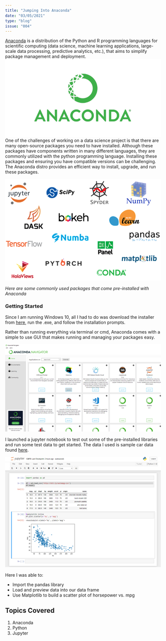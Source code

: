 ```yaml
---
title: "Jumping Into Anaconda"
date: "03/05/2021"
type: "blog"
issue: "004"
---
```


[Anaconda](<https://en.wikipedia.org/wiki/Anaconda_(Python_distribution)>) is a distribution of the Python and R programming languages for scientific computing (data science, machine learning applications, large-scale data processing, predictive analytics, etc.), that aims to simplify package management and deployment.
![cond](conda.png)
One of the challenges of working on a data science project is that there are many open-source packages you need to have installed.
Although these packages have components written in many different languages, they are commonly utilized with the python programming language. Installing these packages and ensuring you have compatible versions can be challenging.
The Anaconda distro provides an efficient way to install, upgrade, and run these packages.

![pack](packa.png)

_Here are some commonly used packages that come pre-installed with Anaconda_

<h3>Getting Started</h3>

Since I am running Windows 10, all I had to do was download the installer from [here](https://www.anaconda.com/products/individual#windows), run the .exe, and follow the installation prompts.

Rather than running everything via terminal or cmd, Anaconda comes with a simple to use GUI that makes running and managing your packages easy.

![start](get.png)

I launched a jupyter notebook to test out some of the pre-installed libraries and run some test data to get started.
The data I used is sample car data found [here](http://bit.ly/autompg-csv).

![start](exam.png)

Here I was able to:

- Import the pandas library
- Load and preview data into our data frame
- Use Matplotlib to build a scatter plot of horsepower vs. mpg

## Topics Covered

1. Anaconda
2. Python
3. Jupyter
